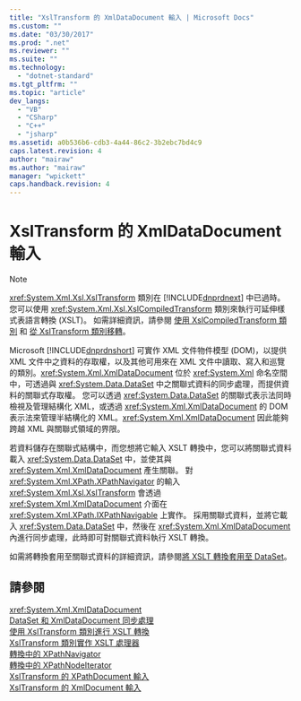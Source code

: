```yaml
---
title: "XslTransform 的 XmlDataDocument 輸入 | Microsoft Docs"
ms.custom: ""
ms.date: "03/30/2017"
ms.prod: ".net"
ms.reviewer: ""
ms.suite: ""
ms.technology: 
  - "dotnet-standard"
ms.tgt_pltfrm: ""
ms.topic: "article"
dev_langs: 
  - "VB"
  - "CSharp"
  - "C++"
  - "jsharp"
ms.assetid: a0b536b6-cdb3-4a44-86c2-3b2ebc7bd4c9
caps.latest.revision: 4
author: "mairaw"
ms.author: "mairaw"
manager: "wpickett"
caps.handback.revision: 4
---
```

# XslTransform 的 XmlDataDocument 輸入
> [!NOTE]
>  <xref:System.Xml.Xsl.XslTransform> 類別在 [!INCLUDE[dnprdnext](../../../../includes/dnprdnext-md.md)] 中已過時。 您可以使用 <xref:System.Xml.Xsl.XslCompiledTransform> 類別來執行可延伸樣式表語言轉換 \(XSLT\)。 如需詳細資訊，請參閱 [使用 XslCompiledTransform 類別](../../../../docs/standard/data/xml/using-the-xslcompiledtransform-class.md) 和 [從 XslTransform 類別移轉](../../../../docs/standard/data/xml/migrating-from-the-xsltransform-class.md)。  
  
 Microsoft [!INCLUDE[dnprdnshort](../../../../includes/dnprdnshort-md.md)] 可實作 XML 文件物件模型 \(DOM\)，以提供 XML 文件中之資料的存取權，以及其他可用來在 XML 文件中讀取、寫入和巡覽的類別。<xref:System.Xml.XmlDataDocument> 位於 <xref:System.Xml> 命名空間中，可透過與 <xref:System.Data.DataSet> 中之關聯式資料的同步處理，而提供資料的關聯式存取權。 您可以透過 <xref:System.Data.DataSet> 的關聯式表示法同時檢視及管理結構化 XML，或透過 <xref:System.Xml.XmlDataDocument> 的 DOM 表示法來管理半結構化的 XML。<xref:System.Xml.XmlDataDocument> 因此能夠跨越 XML 與關聯式領域的界限。  
  
 若資料儲存在關聯式結構中，而您想將它輸入 XSLT 轉換中，您可以將關聯式資料載入 <xref:System.Data.DataSet> 中，並使其與 <xref:System.Xml.XmlDataDocument> 產生關聯。 對 <xref:System.Xml.XPath.XPathNavigator> 的輸入 <xref:System.Xml.Xsl.XslTransform> 會透過 <xref:System.Xml.XmlDataDocument> 介面在 <xref:System.Xml.XPath.IXPathNavigable> 上實作。 採用關聯式資料，並將它載入 <xref:System.Data.DataSet> 中，然後在 <xref:System.Xml.XmlDataDocument> 內進行同步處理，此時即可對關聯式資料執行 XSLT 轉換。  
  
 如需將轉換套用至關聯式資料的詳細資訊，請參閱[將 XSLT 轉換套用至 DataSet](../../../../docs/framework/data/adonet/dataset-datatable-dataview/applying-an-xslt-transform-to-a-dataset.md)。  
  
## 請參閱  
 <xref:System.Xml.XmlDataDocument>   
 [DataSet 和 XmlDataDocument 同步處理](../../../../docs/framework/data/adonet/dataset-datatable-dataview/dataset-and-xmldatadocument-synchronization.md)   
 [使用 XslTransform 類別進行 XSLT 轉換](../../../../docs/standard/data/xml/xslt-transformations-with-the-xsltransform-class.md)   
 [XslTransform 類別實作 XSLT 處理器](../../../../docs/standard/data/xml/xsltransform-class-implements-the-xslt-processor.md)   
 [轉換中的 XPathNavigator](../../../../docs/standard/data/xml/xpathnavigator-in-transformations.md)   
 [轉換中的 XPathNodeIterator](../../../../docs/standard/data/xml/xpathnodeiterator-in-transformations.md)   
 [XslTransform 的 XPathDocument 輸入](../../../../docs/standard/data/xml/xpathdocument-input-to-xsltransform.md)   
 [XslTransform 的 XmlDocument 輸入](../../../../docs/standard/data/xml/xmldocument-input-to-xsltransform.md)